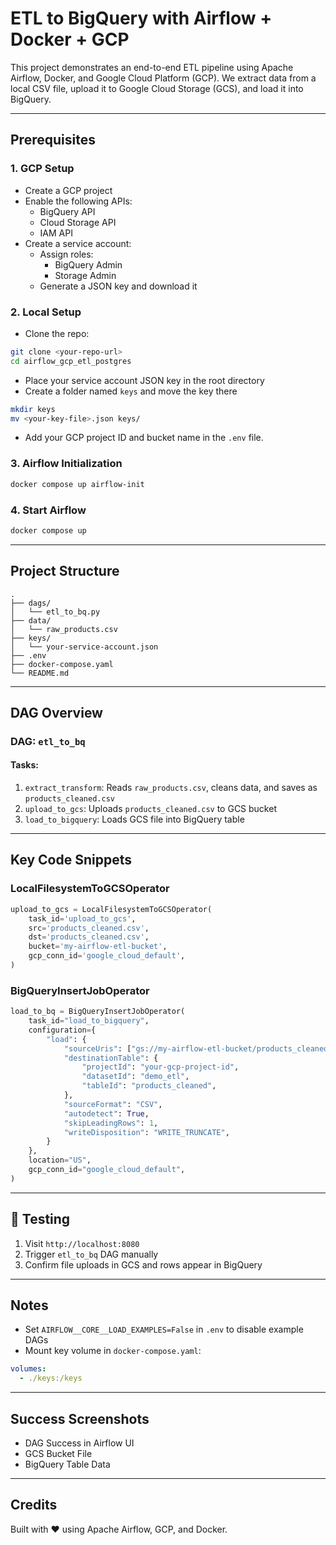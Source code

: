 # ETL to BigQuery with Airflow + Docker + GCP

This project demonstrates an end-to-end ETL pipeline using Apache Airflow, Docker, and Google Cloud Platform (GCP). We extract data from a local CSV file, upload it to Google Cloud Storage (GCS), and load it into BigQuery.

---

##  Prerequisites

### 1. GCP Setup

- Create a GCP project
- Enable the following APIs:
  - BigQuery API
  - Cloud Storage API
  - IAM API
- Create a service account:
  - Assign roles:
    - BigQuery Admin
    - Storage Admin
  - Generate a JSON key and download it

### 2. Local Setup

- Clone the repo:
```bash
git clone <your-repo-url>
cd airflow_gcp_etl_postgres
```
- Place your service account JSON key in the root directory
- Create a folder named `keys` and move the key there
```bash
mkdir keys
mv <your-key-file>.json keys/
```

- Add your GCP project ID and bucket name in the `.env` file.

### 3. Airflow Initialization

```bash
docker compose up airflow-init
```

### 4. Start Airflow

```bash
docker compose up
```

---

##  Project Structure

```
.
├── dags/
│   └── etl_to_bq.py
├── data/
│   └── raw_products.csv
├── keys/
│   └── your-service-account.json
├── .env
├── docker-compose.yaml
└── README.md
```

---

## DAG Overview

### DAG: `etl_to_bq`

#### Tasks:
1. `extract_transform`: Reads `raw_products.csv`, cleans data, and saves as `products_cleaned.csv`
2. `upload_to_gcs`: Uploads `products_cleaned.csv` to GCS bucket
3. `load_to_bigquery`: Loads GCS file into BigQuery table

---

## Key Code Snippets

### LocalFilesystemToGCSOperator

```python
upload_to_gcs = LocalFilesystemToGCSOperator(
    task_id='upload_to_gcs',
    src='products_cleaned.csv',
    dst='products_cleaned.csv',
    bucket='my-airflow-etl-bucket',
    gcp_conn_id='google_cloud_default',
)
```

### BigQueryInsertJobOperator

```python
load_to_bq = BigQueryInsertJobOperator(
    task_id="load_to_bigquery",
    configuration={
        "load": {
            "sourceUris": ["gs://my-airflow-etl-bucket/products_cleaned.csv"],
            "destinationTable": {
                "projectId": "your-gcp-project-id",
                "datasetId": "demo_etl",
                "tableId": "products_cleaned",
            },
            "sourceFormat": "CSV",
            "autodetect": True,
            "skipLeadingRows": 1,
            "writeDisposition": "WRITE_TRUNCATE",
        }
    },
    location="US",
    gcp_conn_id="google_cloud_default",
)
```

---

## 🧪 Testing

1. Visit `http://localhost:8080`
2. Trigger `etl_to_bq` DAG manually
3. Confirm file uploads in GCS and rows appear in BigQuery

---

## Notes

- Set `AIRFLOW__CORE__LOAD_EXAMPLES=False` in `.env` to disable example DAGs
- Mount key volume in `docker-compose.yaml`:

```yaml
volumes:
  - ./keys:/keys
```

---

## Success Screenshots

- DAG Success in Airflow UI
- GCS Bucket File
- BigQuery Table Data

---

## Credits

Built with ❤️ using Apache Airflow, GCP, and Docker.